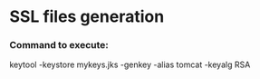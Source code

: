 # SSL files generation
### Command to execute:

keytool -keystore mykeys.jks -genkey -alias tomcat -keyalg RSA